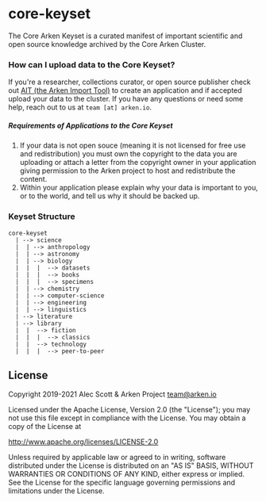# core-keyset

The Core Arken Keyset is a curated manifest of important scientific and open source knowledge archived by the Core Arken Cluster.

### How can I upload data to the Core Keyset?
If you're a researcher, collections curator, or open source publisher check out [AIT (the Arken Import Tool)](https://github.com/arkenproject/ait) to create an application and if accepted upload your data to the cluster. If you have any questions or need some help, reach out to us at `team [at] arken.io`. 

##### Requirements of Applications to the Core Keyset
1. If your data is not open souce (meaning it is not licensed for free use and redistribution) you must own the copyright to the data you are uploading or attach a letter from the copyright owner in your application giving permission to the Arken project to host and redistribute the content.
2. Within your application please explain why your data is important to you, or to the world, and tell us why it should be backed up.

### Keyset Structure

```
core-keyset
  | --> science
  |  | --> anthropology
  |  | --> astronomy
  |  | --> biology
  |  |  |  --> datasets
  |  |  |  --> books
  |  |  |  --> specimens
  |  | --> chemistry
  |  | --> computer-science
  |  | --> engineering
  |  | --> linguistics
  | --> literature
  | --> library
  |  |  --> fiction
  |  |  |  --> classics
  |  |  --> technology
  |  |  |  --> peer-to-peer
```

## License

Copyright 2019-2021 Alec Scott & Arken Project <team@arken.io>

Licensed under the Apache License, Version 2.0 (the "License");
you may not use this file except in compliance with the License.
You may obtain a copy of the License at

http://www.apache.org/licenses/LICENSE-2.0

Unless required by applicable law or agreed to in writing, software
distributed under the License is distributed on an "AS IS" BASIS,
WITHOUT WARRANTIES OR CONDITIONS OF ANY KIND, either express or implied.
See the License for the specific language governing permissions and
limitations under the License.